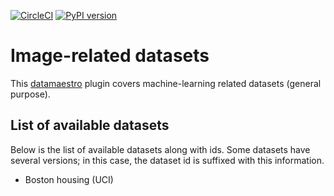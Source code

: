 [![CircleCI](https://circleci.com/gh/experimaestro/datamaestro_ml.svg?style=svg)](https://circleci.com/gh/experimaestro/datamaestro) [![PyPI version](https://badge.fury.io/py/datamaestro-ml.svg)](https://badge.fury.io/py/datamaestro-ml)

# Image-related datasets

This [datamaestro](https://github.com/bpiwowar/datasets) plugin covers machine-learning related datasets (general purpose). 

## List of available datasets

Below is the list of available datasets along with ids. Some datasets have several versions; in this case, the dataset id is suffixed with this information.

- Boston housing (UCI)